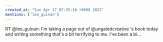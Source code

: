 ```yaml
---
created_at: "Sun Apr 17 07:25:16 +0000 2022"
mentions: ['leo_guinan']
---
```


RT @leo_guinan: I'm taking a page out of @ungatedcreative 's book today and writing something that's a bit terrifying to me. I've been a bi…